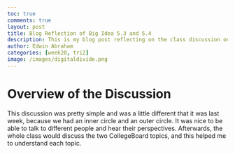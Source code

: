 ```yaml
---
toc: true
comments: true
layout: post
title: Blog Reflection of Big Idea 5.3 and 5.4
description: This is my blog post reflecting on the class discussion on Computing Bias and Crowdsourcing
author: Edwin Abraham
categories: [week20, tri2]
image: /images/digitaldivide.png
---
```


# Overview of the Discussion
This discussion was pretty simple and was a little different that it was last week, because we had an inner circle and an outer circle. It was nice to be able to talk to different people and hear their perspectives. Afterwards, the whole class would discuss the two CollegeBoard topics, and this helped me to understand each topic. 
